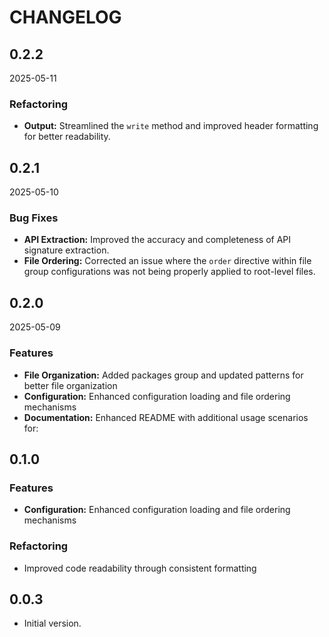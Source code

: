 # CHANGELOG

## 0.2.2

2025-05-11

### Refactoring

- **Output:** Streamlined the `write` method and improved header formatting for better readability.

## 0.2.1

2025-05-10

### Bug Fixes

- **API Extraction:** Improved the accuracy and completeness of API signature extraction.
- **File Ordering:** Corrected an issue where the `order` directive within file group configurations was not being properly applied to root-level files.

## 0.2.0

2025-05-09

### Features

- **File Organization:** Added packages group and updated patterns for better file organization
- **Configuration:** Enhanced configuration loading and file ordering mechanisms
- **Documentation:** Enhanced README with additional usage scenarios for:

## 0.1.0

### Features

- **Configuration:** Enhanced configuration loading and file ordering mechanisms

### Refactoring

- Improved code readability through consistent formatting

## 0.0.3

- Initial version.
